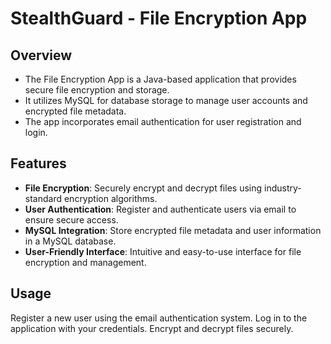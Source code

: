 # StealthGuard - File Encryption App



## Overview

- The File Encryption App is a Java-based application that provides secure file encryption and storage.
- It utilizes MySQL for database storage to manage user accounts and encrypted file metadata. 
- The app incorporates email authentication for user registration and login.

## Features

- **File Encryption**: Securely encrypt and decrypt files using industry-standard encryption algorithms.
- **User Authentication**: Register and authenticate users via email to ensure secure access.
- **MySQL Integration**: Store encrypted file metadata and user information in a MySQL database.
- **User-Friendly Interface**: Intuitive and easy-to-use interface for file encryption and management.

## Usage

Register a new user using the email authentication system.
Log in to the application with your credentials.
Encrypt and decrypt files securely.
